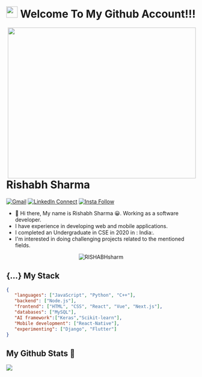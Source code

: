 <h1 align="center"><img src="https://emojis.slackmojis.com/emojis/images/1531849430/4246/blob-sunglasses.gif?1531849430" width="30"/> Welcome To My Github Account!!!</h1>

<a target="_blank" href="https://github.com/RISHABHsharm/"><img width="500" height="400" align="right" src="https://upload.wikimedia.org/wikipedia/commons/3/3d/Code-1076536.jpg"></a>
# Rishabh Sharma

[![Gmail](https://img.shields.io/badge/%20-Send%20Mail-black?color=14171A&labelColor=ef5350&logo=gmail&logoColor=ffffff)](mailto:rishabhsharma3108@gmail.com?subject=From%20GitHub&cc=rishabhsharma31081997@gmail.com&body=Hi,%20there.%20Found%20you%20from%20GitHub.)
[![LinkedIn Connect](https://img.shields.io/badge/%20-Connect-black?color=14171A&labelColor=212121&logo=linkedin&logoColor=ffffff)](https://www.linkedin.com/in/rishabh-sharma-31081997/)
[![Insta Follow](https://img.shields.io/badge/%20-Follow-black?color=14171A&labelColor=d81b60&logo=instagram&logoColor=ffffff)](https://www.instagram.com/rishabhsharma3108/)

- :wave: Hi there, My name is Rishabh Sharma 😀. Working as a software developer.<br/>
- I have experience in developing web and mobile applications.</br>  
- I completed an Undergraduate in CSE in 2020 in : India:.<br/>
- I'm interested in doing challenging projects related to the mentioned fields.</br> 
<p align="center"> <img src="https://komarev.com/ghpvc/?username=RISHABHsharm" alt="RISHABHsharm" /> </p>

## {...} My Stack

```json
{
   "languages": ["JavaScript", "Python", "C++"],
   "backend": ["Node.js"],
   "frontend": ["HTML", "CSS", "React", "Vue", "Next.js"],
   "databases": ["MySQL"],
   "AI framework":["Keras","Scikit-learn"],
   "Mobile development": ["React-Native"],
   "experimenting": ["Django", "Flutter"]
}
```

## My Github Stats :tada: 


<p align="left">
  <a href="https://github.com/RISHABHsharm"> <img align="center" src="https://github-readme-stats.anuraghazra1.vercel.app/api/top-langs/?username=RISHABHsharm&layout=compact&theme=radical" />
</a>
</p>


